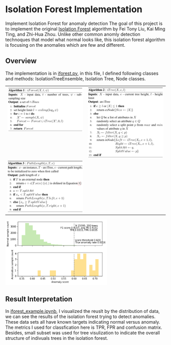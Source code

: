 # Isolation Forest Implementation

Implement Isolation Forest for anomaly detection
The goal of this project is to implement the original [Isolation Forest](paper_iforest.pdf) algorithm by Fei Tony Liu, Kai Ming Ting, and Zhi-Hua Zhou. Unlike other common anomly detection technoques that model what normal looks like, this isolation forest algorithm is focusing on the anomalies which are few and different. 

## Overview

The implementation is in [iforest.py](iforest.py), in this file, I defined following classes and methods: IsolationTreeEnsemble, Isolation Tree, Node classes. 

<table border="0">
<tr>
<td width="50%" valign="top"><img src="image/iForest.png" width="350"></td><td width="50%" valign="top"><img src="image/iTree.png" width="350"></td>
</tr>
<tr>
<td valign="top">
<img src="image/PathLength.png" width="350">
</td>

</tr>
</table>

<img src="image/tree_viz.png" width="320">

## Result Interpretation

In [iforest_example.ipynb](iforest_example.ipynb), I visualized the reuslt by the distribution of data, we can see the results of the isolation forest trying to detect anomalies. These data sets all have known targets indicating normal versus anomaly.
The metrics I used for classfication here is TPR, FPR and confusion matrix. Besides, small subset was used for tree visulization to indicate the overall structure of indivuals trees in the isolation forest.
